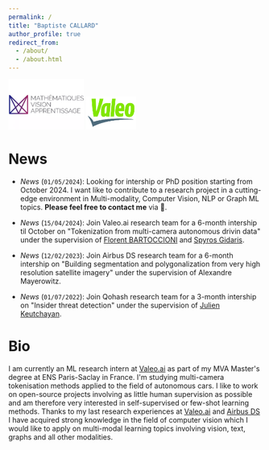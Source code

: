 ```yaml
---
permalink: /
title: "Baptiste CALLARD"
author_profile: true
redirect_from: 
  - /about/
  - /about.html
---
```



<img src="/images/mva_logo.png" alt="MVA" width="150" height="100" /> <img src="/images/valeo_logo.png" alt="Valeo.ai" width="100" height="66" />


News
======

- *News* (`01/05/2024`): Looking for intership or PhD position starting from October 2024. I want like to contribute to a research project in a cutting-edge environment in Multi-modality, Computer Vision, NLP or Graph ML topics. **Please feel free to contact me** via 📩.

- *News* (`15/04/2024`):
Join Valeo.ai research team for a 6-month intership til October on "Tokenization from multi-camera autonomous drivin data" under the supervision of [Florent BARTOCCIONI](https://scholar.google.com/citations?user=SemxkMwAAAAJ&hl=fr) and [Spyros Gidaris](https://scholar.google.fr/citations?user=7atfg7EAAAAJ&hl=en).

- *News* (`12/02/2023`):
Join Airbus DS research team for a 6-month intership on "Building segmentation and polygonalization from very high resolution satellite imagery" under the supervision of Alexandre Mayerowitz.

- *News* (`01/07/2022`):
Join Qohash research team for a 3-month intership on "Insider threat detection" under the supervision of [Julien Keutchayan](https://dblp.org/pid/202/2872.html).

Bio
======
I am currently an ML research intern at [Valeo.ai](https://valeoai.github.io/blog/) as part of my MVA Master's degree at ENS Paris-Saclay in France. I'm studying multi-camera tokenisation methods applied to the field of autonomous cars. I like to work on open-source projects involving as little human supervision as possible and am therefore very interested in self-supervised or few-shot learning methods. Thanks to my last research experiences at [Valeo.ai](https://valeoai.github.io/blog/) and [Airbus DS](https://www.airbus.com/fr/space/space-made-in-france-by-airbus) I have acquired strong knowledge in the field of computer vision which I would like to apply on multi-modal learning topics involving vision, text, graphs and all other modalities.
